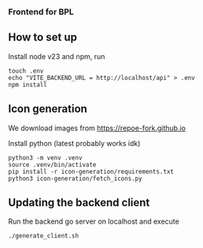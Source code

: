 ### Frontend for BPL

## How to set up

Install node v23 and npm, run

```
touch .env
echo "VITE_BACKEND_URL = http://localhost/api" > .env
npm install
```

## Icon generation

We download images from https://repoe-fork.github.io

Install python (latest probably works idk)

```
python3 -m venv .venv
source .venv/bin/activate
pip install -r icon-generation/requirements.txt
python3 icon-generation/fetch_icons.py
```

## Updating the backend client

Run the backend go server on localhost and execute

```
./generate_client.sh
```
